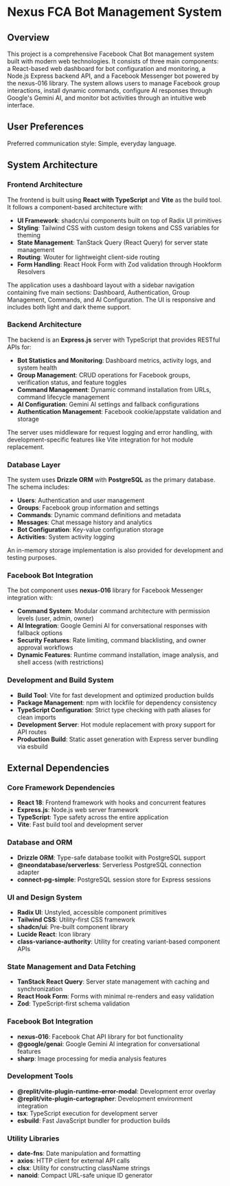 # Nexus FCA Bot Management System

## Overview

This project is a comprehensive Facebook Chat Bot management system built with modern web technologies. It consists of three main components: a React-based web dashboard for bot configuration and monitoring, a Node.js Express backend API, and a Facebook Messenger bot powered by the nexus-016 library. The system allows users to manage Facebook group interactions, install dynamic commands, configure AI responses through Google's Gemini AI, and monitor bot activities through an intuitive web interface.

## User Preferences

Preferred communication style: Simple, everyday language.

## System Architecture

### Frontend Architecture
The frontend is built using **React with TypeScript** and **Vite** as the build tool. It follows a component-based architecture with:

- **UI Framework**: shadcn/ui components built on top of Radix UI primitives
- **Styling**: Tailwind CSS with custom design tokens and CSS variables for theming
- **State Management**: TanStack Query (React Query) for server state management
- **Routing**: Wouter for lightweight client-side routing
- **Form Handling**: React Hook Form with Zod validation through Hookform Resolvers

The application uses a dashboard layout with a sidebar navigation containing five main sections: Dashboard, Authentication, Group Management, Commands, and AI Configuration. The UI is responsive and includes both light and dark theme support.

### Backend Architecture
The backend is an **Express.js** server with TypeScript that provides RESTful APIs for:

- **Bot Statistics and Monitoring**: Dashboard metrics, activity logs, and system health
- **Group Management**: CRUD operations for Facebook groups, verification status, and feature toggles
- **Command Management**: Dynamic command installation from URLs, command lifecycle management
- **AI Configuration**: Gemini AI settings and fallback configurations
- **Authentication Management**: Facebook cookie/appstate validation and storage

The server uses middleware for request logging and error handling, with development-specific features like Vite integration for hot module replacement.

### Database Layer
The system uses **Drizzle ORM** with **PostgreSQL** as the primary database. The schema includes:

- **Users**: Authentication and user management
- **Groups**: Facebook group information and settings
- **Commands**: Dynamic command definitions and metadata
- **Messages**: Chat message history and analytics
- **Bot Configuration**: Key-value configuration storage
- **Activities**: System activity logging

An in-memory storage implementation is also provided for development and testing purposes.

### Facebook Bot Integration
The bot component uses **nexus-016** library for Facebook Messenger integration with:

- **Command System**: Modular command architecture with permission levels (user, admin, owner)
- **AI Integration**: Google Gemini AI for conversational responses with fallback options
- **Security Features**: Rate limiting, command blacklisting, and owner approval workflows
- **Dynamic Features**: Runtime command installation, image analysis, and shell access (with restrictions)

### Development and Build System
- **Build Tool**: Vite for fast development and optimized production builds
- **Package Management**: npm with lockfile for dependency consistency
- **TypeScript Configuration**: Strict type checking with path aliases for clean imports
- **Development Server**: Hot module replacement with proxy support for API routes
- **Production Build**: Static asset generation with Express server bundling via esbuild

## External Dependencies

### Core Framework Dependencies
- **React 18**: Frontend framework with hooks and concurrent features
- **Express.js**: Node.js web server framework
- **TypeScript**: Type safety across the entire application
- **Vite**: Fast build tool and development server

### Database and ORM
- **Drizzle ORM**: Type-safe database toolkit with PostgreSQL support
- **@neondatabase/serverless**: Serverless PostgreSQL connection adapter
- **connect-pg-simple**: PostgreSQL session store for Express sessions

### UI and Design System
- **Radix UI**: Unstyled, accessible component primitives
- **Tailwind CSS**: Utility-first CSS framework
- **shadcn/ui**: Pre-built component library
- **Lucide React**: Icon library
- **class-variance-authority**: Utility for creating variant-based component APIs

### State Management and Data Fetching
- **TanStack React Query**: Server state management with caching and synchronization
- **React Hook Form**: Forms with minimal re-renders and easy validation
- **Zod**: TypeScript-first schema validation

### Facebook Bot Integration
- **nexus-016**: Facebook Chat API library for bot functionality
- **@google/genai**: Google Gemini AI integration for conversational features
- **sharp**: Image processing for media analysis features

### Development Tools
- **@replit/vite-plugin-runtime-error-modal**: Development error overlay
- **@replit/vite-plugin-cartographer**: Development environment integration
- **tsx**: TypeScript execution for development server
- **esbuild**: Fast JavaScript bundler for production builds

### Utility Libraries
- **date-fns**: Date manipulation and formatting
- **axios**: HTTP client for external API calls
- **clsx**: Utility for constructing className strings
- **nanoid**: Compact URL-safe unique ID generator